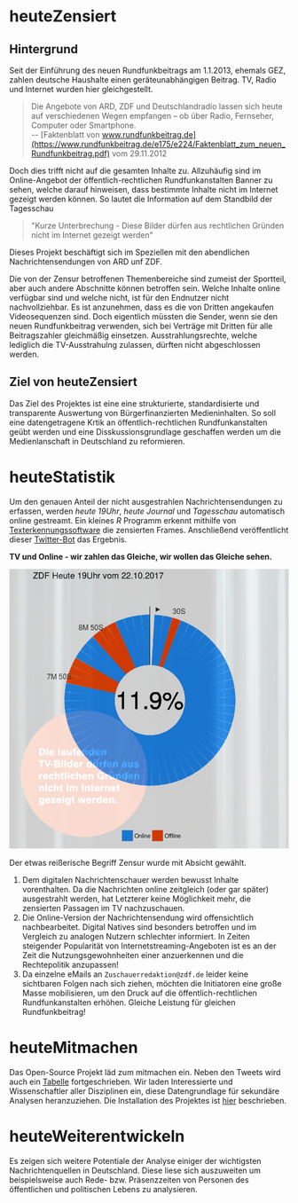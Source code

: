 # heuteZensiert

## Hintergrund

Seit der Einführung des neuen Rundfunkbeitrags am 1.1.2013, ehemals GEZ, zahlen deutsche Haushalte einen geräteunabhängigen Beitrag. TV, Radio und Internet wurden hier gleichgestellt. 

> Die Angebote von ARD, ZDF und Deutschlandradio lassen sich heute auf verschiedenen Wegen empfangen – ob über Radio, Fernseher, Computer oder Smartphone.  
> -- [Faktenblatt von www.rundfunkbeitrag.de](https://www.rundfunkbeitrag.de/e175/e224/Faktenblatt_zum_neuen_Rundfunkbeitrag.pdf) vom 29.11.2012

Doch dies trifft nicht auf die gesamten Inhalte zu. Allzuhäufig sind im Online-Angebot der öffentlich-rechtlichen Rundfunkanstalten Banner zu sehen, welche darauf hinweisen, dass bestimmte Inhalte nicht im Internet gezeigt werden können. So lautet die Information auf dem Standbild der Tagesschau

> "Kurze Unterbrechung - Diese Bilder dürfen aus rechtlichen Gründen nicht im Internet gezeigt werden"

Dieses Projekt beschäftigt sich im Speziellen mit den abendlichen Nachrichtensendungen von ARD unf ZDF.

Die von der Zensur betroffenen Themenbereiche sind zumeist der Sportteil, aber auch andere Abschnitte können betroffen sein. Welche Inhalte online verfügbar sind und welche nicht, ist für den Endnutzer nicht nachvollziehbar. Es ist anzunehmen, dass es die von Dritten angekaufen Videosequenzen sind. Doch eigentlich müssten die Sender, wenn sie den neuen Rundfunkbeitrag verwenden, sich bei Verträge mit Dritten für alle Beitragszahler gleichmäßig einsetzen. Ausstrahlungsrechte, welche lediglich die TV-Ausstrahulng zulassen, dürften nicht abgeschlossen werden.

## Ziel von heuteZensiert

Das Ziel des Projektes ist eine eine strukturierte, standardisierte und transparente Auswertung von Bürgerfinanzierten Medieninhalten. So soll eine datengetragene Krtik an öffentlich-rechtlichen Rundfunkanstalten geübt werden und eine Disskussionsgrundlage geschaffen werden um die Medienlanschaft in Deutschland zu reformieren. 

# heuteStatistik
Um den genauen Anteil der nicht ausgestrahlen Nachrichtensendungen zu erfassen, werden *heute 19Uhr*, *heute Journal* und *Tagesschau* automatisch online gestreamt. Ein kleines *R* Programm erkennt mithilfe von [Texterkennungssoftware](https://github.com/ropensci/tesseract) die zensierten Frames. Anschließend veröffentlicht dieser [Twitter-Bot](https://twitter.com/heuteNichtDrin) das Ergebnis.

**TV und Online - wir zahlen das Gleiche, wir wollen das Gleiche sehen.**

![Kuchendiagramm](./heuteStatisik.png)  

Der etwas reißerische Begriff Zensur wurde mit Absicht gewählt.   
1) Dem digitalen Nachrichtenschauer werden bewusst Inhalte vorenthalten. Da die Nachrichten online zeitgleich (oder gar später) ausgestrahlt werden, hat Letzterer keine Möglichkeit mehr, die zensierten Passagen im TV nachzuschauen.  
2) Die Online-Version der Nachrichtensendung wird offensichtlich nachbearbeitet. Digital Natives sind besonders betroffen und im Vergleich zu analogen Nutzern schlechter informiert. In Zeiten steigender Popularität von Internetstreaming-Angeboten ist es an der Zeit die Nutzungsgewohnheiten einer anzuerkennen und die Rechtepolitik anzupassen!
3) Da einzelne eMails an `Zuschauerredaktion@zdf.de` leider keine sichtbaren Folgen nach sich ziehen, möchten die Initiatoren eine große Masse mobilisieren, um den Druck auf die öffentlich-rechtlichen Rundfunkanstalten erhöhen. Gleiche Leistung für gleichen Rundfunkbeitrag!  

# heuteMitmachen
Das Open-Source Projekt läd zum mitmachen ein. Neben den Tweets wird auch ein [Tabelle](Logfile.csv) fortgeschrieben. Wir laden Interessierte und Wissenschaftler aller Disziplinen ein, diese Datengrundlage für sekundäre Analysen heranzuziehen. Die Installation des Projektes ist  [hier](./Install.md) beschrieben. 

# heuteWeiterentwickeln
Es zeigen sich weitere Potentiale der Analyse einiger der wichtigsten Nachrichtenquellen in Deutschland. Diese liese sich auszuweiten um beispielsweise auch  Rede- bzw. Präsenzzeiten von Personen des öffentlichen und politischen Lebens zu analysieren. 

